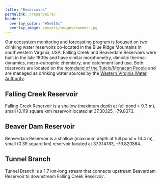 ```yaml
---
title: "Reservoirs"
permalink: /reservoirs/
header:
  overlay_color: "#5e616c"
  overlay_image: /assets/images/banner.jpg
---
```

Our ecosystem monitoring and forecasting program is focused on two drinking water reservoirs co-located in the Blue Ridge Mountains in southwestern Virginia, USA. Falling Creek and Beaverdam Reservoirs were built in the late 1800s and have similar morphometry, dimictic thermal dynamics, meso-eutrophic chemistry, and catchment land use. Both reservoirs are located on the [homeland of the Tutelo/Monacan People](https://www.inclusive.vt.edu/resources/land-acknowledgement-and-labor-recognition.html) and are managed as drinking water sources by the [Western Virginia Water Authority](https://www.westernvawater.org).  

## Falling Creek Reservoir
Falling Creek Reservoir is a shallow (maximum depth at full pond = 9.3 m), small (0.119 square km) reservoir located at 37.30325, -79.8373. 

## Beaver Dam Reservoir
Beaverdam Reservoir is a shallow (maximum depth at full pond = 13.4 m), small (0.39 square km) reservoir located at 37.314783, -79.820864.

## Tunnel Branch
Tunnel Branch is a 1.7 km-long stream that connects upstream Beaverdam Reservoir to downstream Falling Creek Reservoir.
